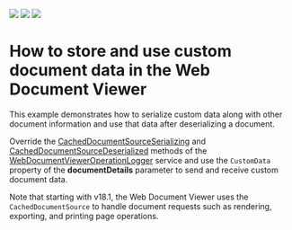 <!-- default badges list -->
![](https://img.shields.io/endpoint?url=https://codecentral.devexpress.com/api/v1/VersionRange/150279301/18.1.7%2B)
[![](https://img.shields.io/badge/Open_in_DevExpress_Support_Center-FF7200?style=flat-square&logo=DevExpress&logoColor=white)](https://supportcenter.devexpress.com/ticket/details/T830513)
[![](https://img.shields.io/badge/📖_How_to_use_DevExpress_Examples-e9f6fc?style=flat-square)](https://docs.devexpress.com/GeneralInformation/403183)
<!-- default badges end -->
# How to store and use custom document data in the Web Document Viewer

This example demonstrates how to serialize custom data along with other document information and use that data after deserializing a document. 

Override the [CachedDocumentSourceSerializing](http://docs.devexpress.devx/XtraReports/DevExpress.XtraReports.Web.WebDocumentViewer.WebDocumentViewerOperationLogger.---Zf----Sy----) and [CachedDocumentSourceDeserialized](http://docs.devexpress.devx/XtraReports/DevExpress.XtraReports.Web.WebDocumentViewer.WebDocumentViewerOperationLogger.--cK-------9--a-) methods of the  [WebDocumentViewerOperationLogger](http://docs.devexpress.devx/XtraReports/DevExpress.XtraReports.Web.WebDocumentViewer.WebDocumentViewerOperationLogger) service and use the `CustomData` property of the **documentDetails** parameter to send and receive custom document data. 

Note that starting with v18.1, the Web Document Viewer uses the `CachedDocumentSource` to handle document requests such as rendering, exporting, and printing page operations.
